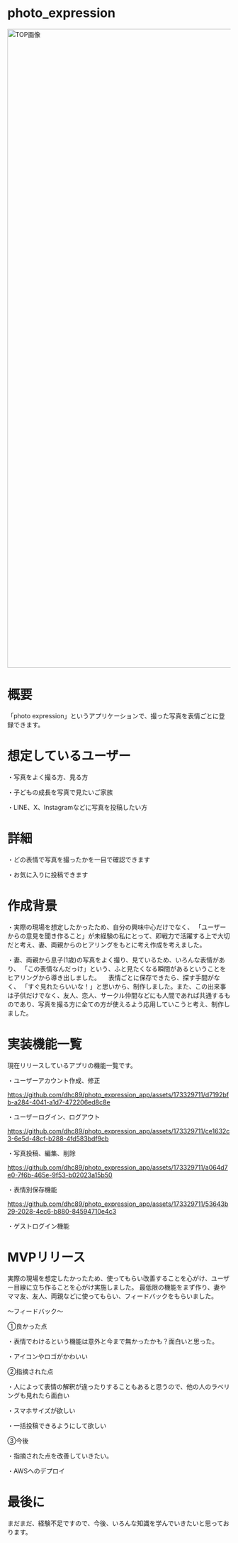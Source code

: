 # photo_expression
<img width="1440" alt="TOP画像" src="https://github.com/dhc89/photo_expression_app/assets/173329711/3a97069c-7a7f-4ab2-b762-014209a81103">

# 概要
「photo expression」というアプリケーションで、撮った写真を表情ごとに登録できます。


# 想定しているユーザー
・写真をよく撮る方、見る方
 
・子どもの成長を写真で見たいご家族

・LINE、X、Instagramなどに写真を投稿したい方

# 詳細
・どの表情で写真を撮ったかを一目で確認できます

・お気に入りに投稿できます

# 作成背景
・実際の現場を想定したかったため、自分の興味中心だけでなく、 「ユーザーからの意見を聞き作ること」が未経験の私にとって、即戦力で活躍する上で大切だと考え、妻、両親からのヒアリングをもとに考え作成を考えました。
 
・妻、両親から息子(1歳)の写真をよく撮り、見ているため、いろんな表情があり、 「この表情なんだっけ」という、ふと見たくなる瞬間があるということをヒアリングから導き出しました。 　表情ごとに保存できたら、探す手間がなく、 「すぐ見れたらいいな！」と思いから、制作しました。また、この出来事は子供だけでなく、友人、恋人、サークル仲間などにも人間であれば共通するものであり、写真を撮る方に全ての方が使えるよう応用していこうと考え、制作しました。

# 実装機能一覧
現在リリースしているアプリの機能一覧です。

・ユーザーアカウント作成、修正







https://github.com/dhc89/photo_expression_app/assets/173329711/d7192bfb-a284-4041-a1d7-472206ed8c8e








・ユーザーログイン、ログアウト
　<br>




https://github.com/dhc89/photo_expression_app/assets/173329711/ce1632c3-6e5d-48cf-b288-4fd583bdf9cb



 
・写真投稿、編集、削除



https://github.com/dhc89/photo_expression_app/assets/173329711/a064d7e0-7f6b-465e-9f53-b02023a15b50




・表情別保存機能






https://github.com/dhc89/photo_expression_app/assets/173329711/53643b29-2028-4ec6-b880-84594710e4c3






・ゲストログイン機能

# MVPリリース
実際の現場を想定したかったため、使ってもらい改善することを心がけ、ユーザー目線に立ち作ることを心がけ実施しました。
最低限の機能をまず作り、妻やママ友、友人、両親などに使ってもらい、フィードバックをもらいました。

〜フィードバック〜

①良かった点

・表情でわけるという機能は意外と今まで無かったかも？面白いと思った。

・アイコンやロゴがかわいい

②指摘された点

・人によって表情の解釈が違ったりすることもあると思うので、他の人のラベリングも見れたら面白い

・スマホサイズが欲しい

・一括投稿できるようにして欲しい

③今後

・指摘された点を改善していきたい。

・AWSへのデプロイ

# 最後に
まだまだ、経験不足ですので、今後、いろんな知識を学んでいきたいと思っております。
















